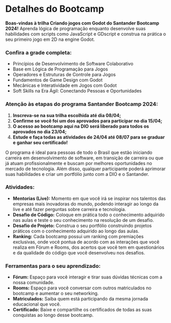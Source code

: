 # Detalhes do Bootcamp

**Boas-vindas à trilha Criando jogos com Godot do Santander Bootcamp 2024!** Aprenda lógica de programação enquanto desenvolve suas habilidades com scripts como JavaScript e GDscript e construa na prática o seu primeiro jogo em 2D na engine Godot.

### Confira a grade completa:

- Princípios de Desenvolvimento de Software Colaborativo
- Base em Lógica de Programação para Jogos
- Operadores e Estruturas de Controle para Jogos
- Fundamentos de Game Design com Godot
- Mecânicas e Interatividade em Jogos com Godot
- Soft Skills na Era Ágil: Conectando Pessoas e Oportunidades

### Atenção às etapas do programa Santander Bootcamp 2024:

1. **Inscreva-se na sua trilha escolhida até dia 08/04;**
2. **Confirme se você foi um dos aprovados para participar no dia 15/04;**
3. **O acesso ao bootcamp aqui na DIO será liberado para todos os aprovados no dia 23/04;**
4. **Estude e faça todas as atividades de 24/04 até 08/07 para se graduar e ganhar seu certificado!**

O programa é ideal para pessoas de todo o Brasil que estão iniciando carreira em desenvolvimento de software, em transição de carreira ou que já atuam profissionalmente e buscam por melhores oportunidades no mercado de tecnologia. Além disso, qualquer participante poderá aprimorar suas habilidades e criar um portfólio junto com a DIO e o Santander.

### Atividades:

- **Mentorias (Live):** Momento em que você irá se inspirar nos talentos das empresas mais inovadoras do mundo, podendo interagir ao longo da live e até fazer perguntas sobre carreira e tecnologia.
- **Desafio de Código:** Coloque em prática todo o conhecimento adquirido nas aulas e teste o seu conhecimento na resolução de um desafio.
- **Desafio de Projeto:** Construa o seu portfólio construindo projetos práticos com o conhecimento adquirido ao longo das aulas.
- **Ranking:** Cada bootcamp possui um ranking com premiações exclusivas, onde você pontua de acordo com as interações que você realiza em Fórum e Rooms, dos acertos que você tem em questionários e da qualidade do código que você desenvolveu nos desafios.

### Ferramentas para o seu aprendizado:

- **Fórum:** Espaço para você interagir e tirar suas dúvidas técnicas com a nossa comunidade.
- **Rooms:** Espaço para você conversar com outros matriculados no bootcamp e aumentar o seu networking.
- **Matriculados:** Saiba quem está participando da mesma jornada educacional que você.
- **Certificado:** Baixe e compartilhe os certificados de todas as suas conquistas ao longo desse bootcamp.

